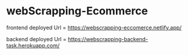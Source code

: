 # webScrapping-Ecommerce

frontend deployed Url = https://webscrapping-eccomerce.netlify.app/

backend deployed Url = https://webscrapping-backend-task.herokuapp.com/
